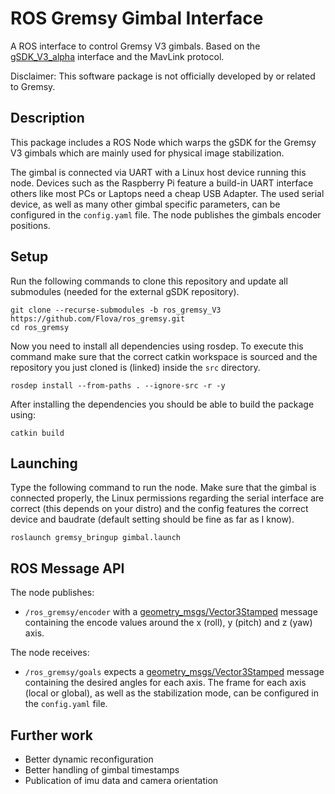 # ROS Gremsy Gimbal Interface
A ROS interface to control Gremsy V3 gimbals. Based on the [gSDK_V3_alpha](https://github.com/Gremsy/gSDK/tree/gSDK_V3_alpha) interface and the MavLink protocol.

Disclaimer: This software package is not officially developed by or related to Gremsy.

## Description
This package includes a ROS Node which warps the gSDK for the Gremsy V3 gimbals which are mainly used for physical image stabilization.

The gimbal is connected via UART with a Linux host device running this node.
Devices such as the Raspberry Pi feature a build-in UART interface others like most PCs or Laptops need a cheap USB Adapter.
The used serial device, as well as many other gimbal specific parameters, can be configured in the `config.yaml` file.
The node publishes the gimbals encoder positions.

## Setup
Run the following commands to clone this repository and update all submodules (needed for the external gSDK repository).
```
git clone --recurse-submodules -b ros_gremsy_V3 https://github.com/Flova/ros_gremsy.git
cd ros_gremsy
```

Now you need to install all dependencies using rosdep. To execute this command make sure that the correct catkin workspace is sourced and the repository you just cloned is (linked) inside the `src` directory.
```
rosdep install --from-paths . --ignore-src -r -y
```

After installing the dependencies you should be able to build the package using:
```
catkin build
```

## Launching
Type the following command to run the node. Make sure that the gimbal is connected properly, the Linux permissions regarding the serial interface are correct (this depends on your distro) and the config features the correct device and baudrate (default setting should be fine as far as I know).
```
roslaunch gremsy_bringup gimbal.launch
```

## ROS Message API
The node publishes:
- `/ros_gremsy/encoder` with a [geometry_msgs/Vector3Stamped](http://docs.ros.org/melodic/api/geometry_msgs/html/msg/Vector3Stamped.html) message containing the encode values around the x (roll), y (pitch) and z (yaw) axis.

The node receives:
- `/ros_gremsy/goals` expects a [geometry_msgs/Vector3Stamped](http://docs.ros.org/melodic/api/geometry_msgs/html/msg/Vector3Stamped.html) message containing the desired angles for each axis. The frame for each axis (local or global), as well as the stabilization mode, can be configured in the `config.yaml` file.

## Further work
- Better dynamic reconfiguration
- Better handling of gimbal timestamps
- Publication of imu data and camera orientation
